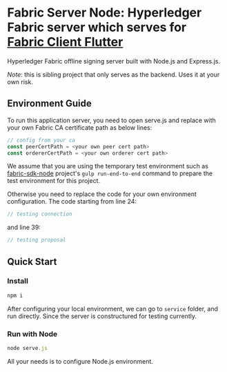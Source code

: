 # Fabric Server Node: Hyperledger Fabric server which serves for [Fabric Client Flutter](https://github.com/5sWind/fabric-client-flutter)

Hyperledger Fabric offline signing server built with Node.js and Express.js.

*Note*: this is sibling project that only serves as the backend. Uses it at your own risk.

## Environment Guide

To run this application server, you need to open serve.js and replace with your own Fabric CA certificate path as below lines:

```javascript
// config from your ca
const peerCertPath = <your own peer cert path>
const ordererCertPath = <your own orderer cert path>
```

We assume that you are using the temporary test environment such as [fabric-sdk-node](https://github.com/hyperledger/fabric-sdk-node/tree/master) project's `gulp run-end-to-end` command to prepare the test environment for this project.

Otherwise you need to replace the code for your own environment configuration. The code starting from line 24:

```javascript
// testing connection
```

and line 39:

```javascript
// testing proposal
```

## Quick Start

### Install

```javascript
npm i
```

After configuring your local environment, we can go to `service` folder, and run directly. Since the server is constructured for testing currently.

### Run with Node

```javascript
node serve.js
```

All your needs is to configure Node.js environment.
